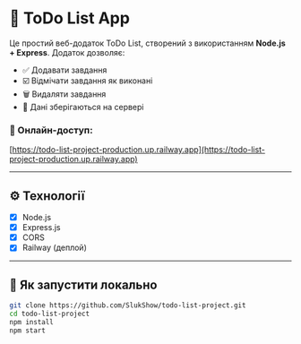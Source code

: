 # 📝 ToDo List App

Це простий веб-додаток ToDo List, створений з використанням **Node.js + Express**. Додаток дозволяє:

- ✅ Додавати завдання
- ☑️ Відмічати завдання як виконані
- 🗑️ Видаляти завдання
- 💾 Дані зберігаються на сервері

### 🔗 Онлайн-доступ:
[https://todo-list-project-production.up.railway.app](https://todo-list-project-production.up.railway.app)

---

## ⚙️ Технології

- [x] Node.js
- [x] Express.js
- [x] CORS
- [x] Railway (деплой)

---

## 🚀 Як запустити локально

```bash
git clone https://github.com/SlukShow/todo-list-project.git
cd todo-list-project
npm install
npm start
